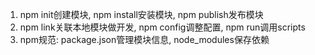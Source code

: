 1. npm init创建模块, npm install安装模块, npm publish发布模块
2. npm link关联本地模块做开发, npm config调整配置, npm run调用scripts
3. npm规范: package.json管理模块信息, node_modules保存依赖


